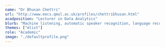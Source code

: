 ```yaml
---
name: "Dr Bhusan Chettri"
url: "http://www.eecs.qmul.ac.uk/profiles/chettribhusan.html"
acadposition: "Lecturer in Data Analytics"
blurb: "Machine listening, automatic speaker recognition, language recognition, fake speech detection for robust speaker verification, machine learning, generative models, and interpretability in machine learning for speech technology."
themes: ["mlist"]
role: "Academic"
image: "./defaultprofile.png"
---
```

